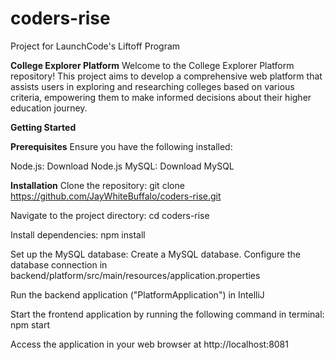 # coders-rise
Project for LaunchCode's Liftoff Program

**College Explorer Platform**
Welcome to the College Explorer Platform repository! This project aims to develop a comprehensive web platform that assists users in exploring and researching colleges based on various criteria, empowering them to make informed decisions about their higher education journey.

**Getting Started**

**Prerequisites**
Ensure you have the following installed:

Node.js: Download Node.js
MySQL: Download MySQL

**Installation**
Clone the repository:
git clone https://github.com/JayWhiteBuffalo/coders-rise.git

Navigate to the project directory:
cd coders-rise

Install dependencies:
npm install

Set up the MySQL database:
Create a MySQL database.
Configure the database connection in backend/platform/src/main/resources/application.properties

Run the backend application ("PlatformApplication") in IntelliJ

Start the frontend application by running the following command in terminal:
npm start

Access the application in your web browser at http://localhost:8081
